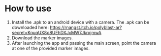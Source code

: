 # How to use
1. Install the .apk to an android device with a camera. The .apk can be downloaded here: https://rnangst.itch.io/polyblast-ar?secret=KquqUX8o8UEhDXJxMW7JkrqjmwA
2. Download the marker images.
3. After launching the app and passing the main screen, point the camera at one of the provided marker images.
